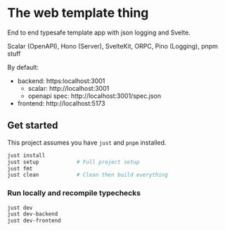 # The web template thing

End to end typesafe template app with json logging and Svelte.

Scalar (OpenAPI), Hono (Server), SvelteKit, ORPC, Pino (Logging), pnpm stuff

By default:

- backend: https:localhost:3001
  - scalar: http://localhost:3001
  - openapi spec: http://localhost:3001/spec.json
- frontend: http://localhost:5173

## Get started

This project assumes you have `just` and `pnpm` installed.

```bash
just install
just setup            # Full project setup
just fmt
just clean            # Clean then build everything
```

### Run locally and recompile typechecks

```bash
just dev
just dev-backend
just dev-frontend
```
